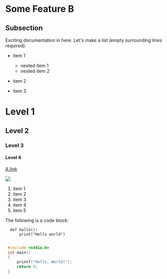 # Some Feature B

## Subsection

Exciting documentation in here.
Let's make a list (empty surrounding lines required):

- item 1

  - nested item 1
  - nested item 2

- item 2
- item 3


# Level 1

## Level 2

### Level 3

#### Level 4


[A link](http://www.google.com)

![](image.png)

1. item 1
2. item 2
3. item 3
1. item 4
1. item 5


The following is a code block:
```
  def hello():
      print("Hello world")
```

 ```c

  #include <stdio.h>
  int main()
  {
      printf("Hello, World!");
      return 0;
  }
 ```

 
